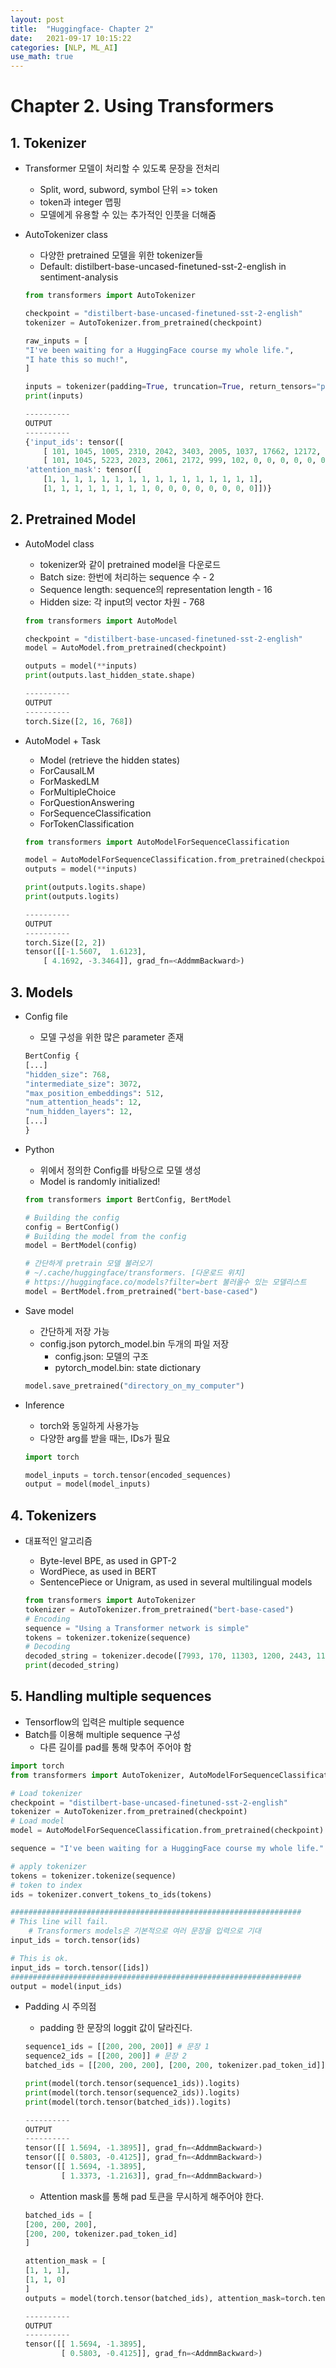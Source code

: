 ```yaml
---
layout: post
title:  "Huggingface- Chapter 2"
date:   2021-09-17 10:15:22
categories: [NLP, ML_AI]
use_math: true
---
```


# Chapter 2. Using Transformers
## 1. Tokenizer
* Transformer 모델이 처리할 수 있도록 문장을 전처리
    * Split, word, subword, symbol 단위 => token
    * token과 integer 맵핑
    * 모델에게 유용할 수 있는 추가적인 인풋을 더해줌
* AutoTokenizer class
    * 다양한 pretrained 모델을 위한 tokenizer들
    * Default: distilbert-base-uncased-finetuned-sst-2-english in sentiment-analysis

    ```python
    from transformers import AutoTokenizer

    checkpoint = "distilbert-base-uncased-finetuned-sst-2-english"
    tokenizer = AutoTokenizer.from_pretrained(checkpoint)

    raw_inputs = [
    "I've been waiting for a HuggingFace course my whole life.", 
    "I hate this so much!",
    ]

    inputs = tokenizer(padding=True, truncation=True, return_tensors="pt")
    print(inputs)

    ----------
    OUTPUT
    ----------
    {'input_ids': tensor([
        [ 101, 1045, 1005, 2310, 2042, 3403, 2005, 1037, 17662, 12172, 2607, 2026, 2878, 2166, 1012, 102],
        [ 101, 1045, 5223, 2023, 2061, 2172, 999, 102, 0, 0, 0, 0, 0, 0, 0, 0]]), 
    'attention_mask': tensor([
        [1, 1, 1, 1, 1, 1, 1, 1, 1, 1, 1, 1, 1, 1, 1, 1],
        [1, 1, 1, 1, 1, 1, 1, 1, 0, 0, 0, 0, 0, 0, 0, 0]])}
    ```

## 2. Pretrained Model
* AutoModel class
    * tokenizer와 같이 pretrained model을 다운로드
    * Batch size: 한번에 처리하는 sequence 수 - 2
    * Sequence length: sequence의 representation length - 16
    * Hidden size: 각 input의 vector 차원 - 768

    ```python
    from transformers import AutoModel

    checkpoint = "distilbert-base-uncased-finetuned-sst-2-english"
    model = AutoModel.from_pretrained(checkpoint)

    outputs = model(**inputs)
    print(outputs.last_hidden_state.shape)

    ----------
    OUTPUT
    ----------
    torch.Size([2, 16, 768])
    ```
* AutoModel + Task
    * Model (retrieve the hidden states)
    * ForCausalLM
    * ForMaskedLM
    * ForMultipleChoice
    * ForQuestionAnswering
    * ForSequenceClassification
    * ForTokenClassification

    ```python
    from transformers import AutoModelForSequenceClassification

    model = AutoModelForSequenceClassification.from_pretrained(checkpoint)
    outputs = model(**inputs)

    print(outputs.logits.shape)
    print(outputs.logits)

    ----------
    OUTPUT
    ----------
    torch.Size([2, 2])
    tensor([[-1.5607,  1.6123],
        [ 4.1692, -3.3464]], grad_fn=<AddmmBackward>)
    ```

## 3. Models
* Config file
    * 모델 구성을 위한 많은 parameter 존재

    ```python
    BertConfig {
    [...]
    "hidden_size": 768,
    "intermediate_size": 3072,
    "max_position_embeddings": 512,
    "num_attention_heads": 12,
    "num_hidden_layers": 12,
    [...]
    }
    ```
* Python 
    * 위에서 정의한 Config를 바탕으로 모델 생성
    * Model is randomly initialized!

    ```python
    from transformers import BertConfig, BertModel

    # Building the config
    config = BertConfig()
    # Building the model from the config
    model = BertModel(config)

    # 간단하게 pretrain 모델 불러오기
    # ~/.cache/huggingface/transformers. [다운로드 위치]
    # https://huggingface.co/models?filter=bert 불러올수 있는 모델리스트
    model = BertModel.from_pretrained("bert-base-cased")
    ```
* Save model
    * 간단하게 저장 가능
    * config.json pytorch_model.bin 두개의 파일 저장
        * config.json: 모델의 구조
        * pytorch_model.bin: state dictionary

    ```python
    model.save_pretrained("directory_on_my_computer")
    ```
* Inference
    * torch와 동일하게 사용가능
    * 다양한 arg를 받을 때는, IDs가 필요

    ```python
    import torch

    model_inputs = torch.tensor(encoded_sequences)
    output = model(model_inputs)
    ```

## 4. Tokenizers
* 대표적인 알고리즘
    * Byte-level BPE, as used in GPT-2
    * WordPiece, as used in BERT
    * SentencePiece or Unigram, as used in several multilingual models

    ```python
    from transformers import AutoTokenizer
    tokenizer = AutoTokenizer.from_pretrained("bert-base-cased")
    # Encoding
    sequence = "Using a Transformer network is simple"
    tokens = tokenizer.tokenize(sequence)
    # Decoding
    decoded_string = tokenizer.decode([7993, 170, 11303, 1200, 2443, 1110, 3014])
    print(decoded_string)
    ```

## 5. Handling multiple sequences
* Tensorflow의 입력은 multiple sequence
* Batch를 이용해 multiple sequence 구성
    * 다른 길이를 pad를 통해 맞추어 주어야 함

```python
import torch
from transformers import AutoTokenizer, AutoModelForSequenceClassification

# Load tokenizer
checkpoint = "distilbert-base-uncased-finetuned-sst-2-english"
tokenizer = AutoTokenizer.from_pretrained(checkpoint)
# Load model
model = AutoModelForSequenceClassification.from_pretrained(checkpoint)

sequence = "I've been waiting for a HuggingFace course my whole life."

# apply tokenizer
tokens = tokenizer.tokenize(sequence)
# token to index
ids = tokenizer.convert_tokens_to_ids(tokens)

#################################################################
# This line will fail.
    # Transformers models은 기본적으로 여러 문장을 입력으로 기대
input_ids = torch.tensor(ids)

# This is ok.
input_ids = torch.tensor([ids])
#################################################################
output = model(input_ids)
```
* Padding 시 주의점  
    * padding 한 문장의 loggit 값이 달라진다.

    ```python
    sequence1_ids = [[200, 200, 200]] # 문장 1
    sequence2_ids = [[200, 200]] # 문장 2
    batched_ids = [[200, 200, 200], [200, 200, tokenizer.pad_token_id]]  # Batch

    print(model(torch.tensor(sequence1_ids)).logits)
    print(model(torch.tensor(sequence2_ids)).logits)
    print(model(torch.tensor(batched_ids)).logits)

    ----------
    OUTPUT
    ----------
    tensor([[ 1.5694, -1.3895]], grad_fn=<AddmmBackward>)
    tensor([[ 0.5803, -0.4125]], grad_fn=<AddmmBackward>)
    tensor([[ 1.5694, -1.3895],
            [ 1.3373, -1.2163]], grad_fn=<AddmmBackward>)
    ```

    * Attention mask를 통해 pad 토큰을 무시하게 해주어야 한다.

    ```python
    batched_ids = [
    [200, 200, 200],
    [200, 200, tokenizer.pad_token_id]
    ]

    attention_mask = [
    [1, 1, 1],
    [1, 1, 0]
    ]
    outputs = model(torch.tensor(batched_ids), attention_mask=torch.tensor(attention_mask))
    
    ----------
    OUTPUT
    ----------
    tensor([[ 1.5694, -1.3895],
            [ 0.5803, -0.4125]], grad_fn=<AddmmBackward>)
    ```

